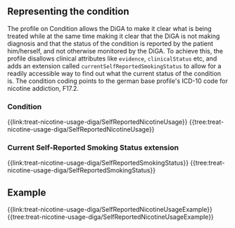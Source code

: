 ## Representing the condition

The profile on Condition allows the DiGA to make it clear what is being treated while at the same time making it clear that the DiGA is not making diagnosis and that the status of the condition is reported by the patient him/herself, and not otherwise monitored by the DiGA. To achieve this, the profile disallows clinical attributes like `evidence`, `clinicalStatus` etc, and adds an extension called `currentSelfReportedSmokingStatus` to allow for a readily accessible way to find out what the current status of the condition is. The condition coding points to the german base profile's ICD-10 code for nicotine addiction, F17.2.

### Condition
{{link:treat-nicotine-usage-diga/SelfReportedNicotineUsage}}
{{tree:treat-nicotine-usage-diga/SelfReportedNicotineUsage}}

### Current Self-Reported Smoking Status extension
{{link:treat-nicotine-usage-diga/SelfReportedSmokingStatus}}
{{tree:treat-nicotine-usage-diga/SelfReportedSmokingStatus}}

## Example
{{link:treat-nicotine-usage-diga/SelfReportedNicotineUsageExample}}
{{tree:treat-nicotine-usage-diga/SelfReportedNicotineUsageExample}}
